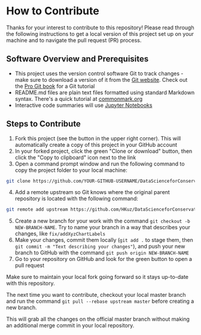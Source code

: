 
# How to Contribute

Thanks for your interest to contribute to this repository! Please read through the following instructions to get a local version of this project set up on your machine and to navigate the pull request (PR) process.

## Software Overview and Prerequisites

- This project uses the version control software Git to track changes - make sure to download a version of it from the [Git website](https://git-scm.com/). Check out the [Pro Git book](https://git-scm.com/book/en/v2) for a Git tutorial
- README.md files are plain text files formatted using standard Markdown syntax. There's a quick tutorial at [commonmark.org](http://commonmark.org/help/tutorial/)
- Interactive code summaries will use [Jupyter Notebooks](https://jupyter.org/)

## Steps to Contribute

1. Fork this project (see the button in the upper right corner). This will automatically create a copy of this project in your GitHub account
2. In your forked project, click the green "Clone or download" button, then click the "Copy to clipboard" icon next to the link
3. Open a command prompt window and run the following command to copy the project folder to your local machine:

```bash
git clone https://github.com/YOUR-GITHUB-USERNAME/DataScienceforConservation.git
```

4. Add a remote upstream so Git knows where the original parent repository is located with the following command:

```bash
git remote add upstream https://github.com/HKuz/DataScienceforConservation.git
```

5. Create a new branch for your work with the command `git checkout -b NEW-BRANCH-NAME`. Try to name your branch in a way that describes your changes, like `fix/addXyzChartLabels`
6. Make your changes, commit them locally (`git add .` to stage them, then `git commit -m "Text describing your changes"`), and push your new branch to GitHub with the command `git push origin NEW-BRANCH-NAME`
7. Go to your repository on GitHub and look for the green button to open a pull request

Make sure to maintain your local fork going forward so it stays up-to-date with this repository.

The next time you want to contribute, checkout your local master branch and run the command `git pull --rebase upstream master` before creating a new branch.

This will grab all the changes on the official master branch without making an additional merge commit in your local repository.

